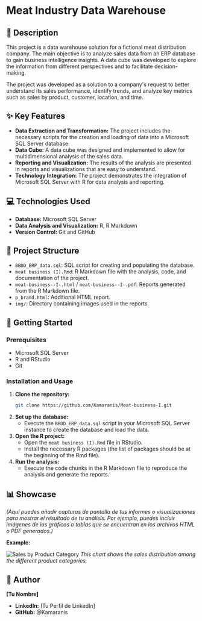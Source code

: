 # Meat Industry Data Warehouse

## 📄 Description

This project is a data warehouse solution for a fictional meat distribution company. The main objective is to analyze sales data from an ERP database to gain business intelligence insights. A data cube was developed to explore the information from different perspectives and to facilitate decision-making.

The project was developed as a solution to a company's request to better understand its sales performance, identify trends, and analyze key metrics such as sales by product, customer, location, and time.

## ✨ Key Features

*   **Data Extraction and Transformation:** The project includes the necessary scripts for the creation and loading of data into a Microsoft SQL Server database.
*   **Data Cube:** A data cube was designed and implemented to allow for multidimensional analysis of the sales data.
*   **Reporting and Visualization:** The results of the analysis are presented in reports and visualizations that are easy to understand.
*   **Technology Integration:** The project demonstrates the integration of Microsoft SQL Server with R for data analysis and reporting.

## 💻 Technologies Used

*   **Database:** Microsoft SQL Server
*   **Data Analysis and Visualization:** R, R Markdown
*   **Version Control:** Git and GitHub

## 📂 Project Structure

*   `BBDD_ERP_data.sql`: SQL script for creating and populating the database.
*   `meat business (I).Rmd`: R Markdown file with the analysis, code, and documentation of the project.
*   `meat-business--I-.html` / `meat-business--I-.pdf`: Reports generated from the R Markdown file.
*   `p_brand.html`: Additional HTML report.
*   `img/`: Directory containing images used in the reports.

## 🚀 Getting Started

### Prerequisites

*   Microsoft SQL Server
*   R and RStudio
*   Git

### Installation and Usage

1.  **Clone the repository:**
    ```bash
    git clone https://github.com/Kamaranis/Meat-business-I.git
    ```
2.  **Set up the database:**
    *   Execute the `BBDD_ERP_data.sql` script in your Microsoft SQL Server instance to create the database and load the data.
3.  **Open the R project:**
    *   Open the `meat business (I).Rmd` file in RStudio.
    *   Install the necessary R packages (the list of packages should be at the beginning of the Rmd file).
4.  **Run the analysis:**
    *   Execute the code chunks in the R Markdown file to reproduce the analysis and generate the reports.

## 📊 Showcase

*(Aquí puedes añadir capturas de pantalla de tus informes o visualizaciones para mostrar el resultado de tu análisis. Por ejemplo, puedes incluir imágenes de los gráficos o tablas que se encuentran en los archivos HTML o PDF generados.)*

**Example:**

![Sales by Product Category](img/sales_by_product.png)
_This chart shows the sales distribution among the different product categories._

## 👤 Author

**[Tu Nombre]**

*   **LinkedIn:** [Tu Perfil de LinkedIn]
*   **GitHub:** @Kamaranis
